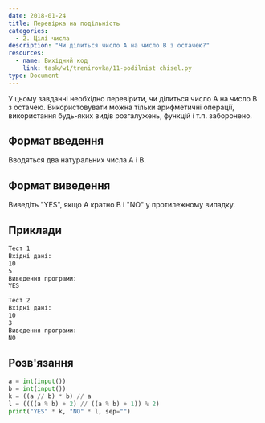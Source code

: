 ```yaml
---
date: 2018-01-24
title: Перевірка на подільність
categories:
  - 2. Цілі числа
description: "Чи ділиться число A на число B з остачею?"
resources:
  - name: Вихідний код
    link: task/w1/trenirovka/11-podilnist chisel.py
type: Document
---
```


У цьому завданні необхідно перевірити, чи ділиться число A на число B з остачею. Використовувати можна тільки арифметичні операції, використання будь-яких видів розгалужень, функцій і т.п. заборонено.

## Формат введення

Вводяться два натуральних числа A і B.

## Формат виведення

Виведіть "YES", якщо A кратно B і "NO" у протилежному випадку.

## Приклади

```bash
Тест 1
Вхідні дані:
10
5
Виведення програми:
YES

Тест 2
Вхідні дані:
10
3
Виведення програми:
NO
```

## Розв'язання

```python
a = int(input())
b = int(input())
k = ((a // b) * b) // a
l = ((((a % b) + 2) // ((a % b) + 1)) % 2)
print("YES" * k, "NO" * l, sep="")
```